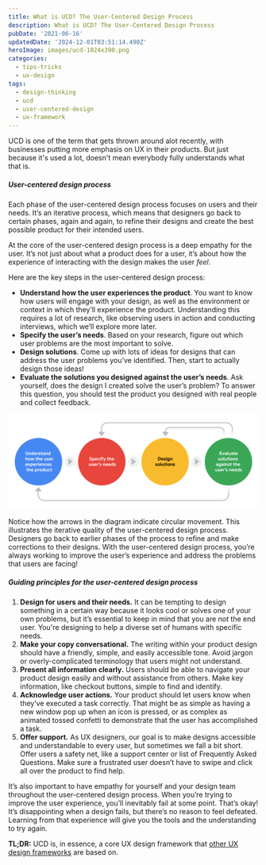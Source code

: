 ```yaml
---
title: What is UCD? The User-Centered Design Process
description: What is UCD? The User-Centered Design Process
pubDate: '2021-06-16'
updatedDate: '2024-12-01T03:51:14.490Z'
heroImage: images/ucd-1024x390.png
categories:
  - tips-tricks
  - ux-design
tags:
  - design-thinking
  - ucd
  - user-centered-design
  - ux-framework
---
```


UCD is one of the term that gets thrown around alot recently, with businesses putting more emphasis on UX in their products. But just because it's used a lot, doesn't mean everybody fully understands what that is.

##### User-centered design process

Each phase of the user-centered design process focuses on users and their needs. It’s an iterative process, which means that designers go back to certain phases, again and again, to refine their designs and create the best possible product for their intended users.

At the core of the user-centered design process is a deep empathy for the user. It’s not just about what a product does for a user, it’s about how the experience of interacting with the design makes the user _feel_. 

Here are the key steps in the user-centered design process: 

- **Understand how the user experiences the product**. You want to know how users will engage with your design, as well as the environment or context in which they’ll experience the product. Understanding this requires a lot of research, like observing users in action and conducting interviews, which we’ll explore more later.
- **Specify the user’s needs**. Based on your research, figure out which user problems are the most important to solve. 
- **Design solutions**. Come up with lots of ideas for designs that can address the user problems you’ve identified. Then, start to actually design those ideas! 
- **Evaluate the solutions you designed against the user’s needs**. Ask yourself, does the design I created solve the user’s problem? To answer this question, you should test the product you designed with real people and collect feedback. 

![](images/ucd-1024x390.png)

Notice how the arrows in the diagram indicate circular movement. This illustrates the iterative quality of the user-centered design process. Designers go back to earlier phases of the process to refine and make corrections to their designs. With the user-centered design process, you’re always working to improve the user’s experience and address the problems that users are facing!

<!--more-->

##### Guiding principles for the user-centered design process

1. **Design for users and their needs.** It can be tempting to design something in a certain way because it looks cool or solves one of your own problems, but it’s essential to keep in mind that you are _not_ the end user. You're designing to help a diverse set of humans with specific needs. 
2. **Make your copy conversational.** The writing within your product design should have a friendly, simple, and easily accessible tone. Avoid jargon or overly-complicated terminology that users might not understand.
3. **Present all information clearly.** Users should be able to navigate your product design easily and without assistance from others. Make key information, like checkout buttons, simple to find and identify. 
4. **Acknowledge user actions.** Your product should let users know when they’ve executed a task correctly. That might be as simple as having a new window pop up when an icon is pressed, or as complex as animated tossed confetti to demonstrate that the user has accomplished a task. 
5. **Offer support.** As UX designers, our goal is to make designs accessible and understandable to every user, but sometimes we fall a bit short. Offer users a safety net, like a support center or list of Frequently Asked Questions. Make sure a frustrated user doesn’t have to swipe and click all over the product to find help. 

It’s also important to have empathy for yourself and your design team throughout the user-centered design process. When you’re trying to improve the user experience, you’ll inevitably fail at some point. That’s okay! It’s disappointing when a design fails, but there’s no reason to feel defeated. Learning from that experience will give you the tools and the understanding to try again.

**TL;DR:** UCD is, in essence, a core UX design framework that [other UX design frameworks](https://namvu.net/2021/06/common-ux-design-frameworks-design-thinking-process-and-the-five-elements-approach/) are based on.
